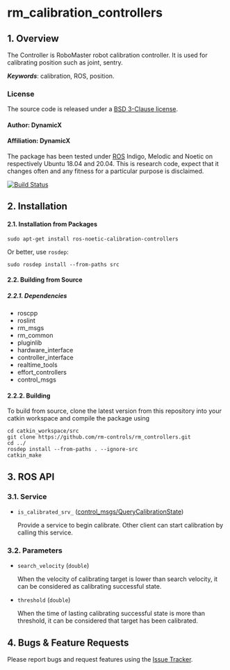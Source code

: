 # rm_calibration_controllers

## 1. Overview

The Controller is RoboMaster robot calibration controller. It is used for calibrating position such as joint, sentry.

***Keywords***: calibration, ROS, position.

### License
The source code is released under a [ BSD 3-Clause license](http://192.168.0.100:7070/dynamicx/rm_gimbal_controllers/-/blob/master/LICENSE).
#### Author: DynamicX
#### Affiliation: DynamicX

The package has been tested under [ROS](https://www.ros.org/) Indigo, Melodic and Noetic on respectively Ubuntu 18.04 and 20.04. This is research code, expect that it changes often and any fitness for a particular purpose is disclaimed.

[![Build Status](http://rsl-ci.ethz.ch/buildStatus/icon?job=ros_best_practices)](http://rsl-ci.ethz.ch/job/ros_best_practices/)

## 2. Installation

#### 2.1. Installation from Packages
    sudo apt-get install ros-noetic-calibration-controllers
Or better, use `rosdep`:

    sudo rosdep install --from-paths src


#### 2.2. Building from Source
##### 2.2.1. Dependencies
* roscpp
* roslint
* rm_msgs
* rm_common
* pluginlib
* hardware_interface
* controller_interface
* realtime_tools
* effort_controllers
* control_msgs


#### 2.2.2. Building

To build from source, clone the latest version from this repository into your catkin workspace and compile the package using

	cd catkin_workspace/src
	git clone https://github.com/rm-controls/rm_controllers.git
	cd ../
	rosdep install --from-paths . --ignore-src
	catkin_make


## 3. ROS API

### 3.1. Service
* `is_calibrated_srv_` ([control_msgs/QueryCalibrationState](http://docs.ros.org/en/api/control_msgs/html/srv/QueryCalibrationState.html))

  Provide a service to begin calibrate. Other client can start calibration by calling this service.


### 3.2. Parameters
* `search_velocity` (`double`)

  When the velocity of calibrating target is lower than search velocity, it can be considered as calibrating successful state.

* `threshold` (`double`)

  When the time of lasting calibrating successful state is more than threshold, it can be considered that target has been calibrated.


## 4. Bugs & Feature Requests

Please report bugs and request features using the [Issue Tracker](https://github.com/rm-controls/rm_controllers/issues).

